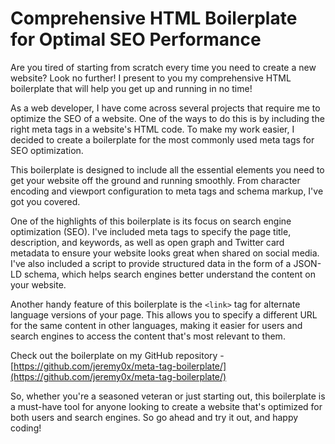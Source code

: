 # Comprehensive HTML Boilerplate for Optimal SEO Performance

Are you tired of starting from scratch every time you need to create a new website? Look no further! I present to you my comprehensive HTML boilerplate that will help you get up and running in no time!

As a web developer, I have come across several projects that require me to optimize the SEO of a website. One of the ways to do this is by including the right meta tags in a website's HTML code. To make my work easier, I decided to create a boilerplate for the most commonly used meta tags for SEO optimization.

This boilerplate is designed to include all the essential elements you need to get your website off the ground and running smoothly. From character encoding and viewport configuration to meta tags and schema markup, I've got you covered.

One of the highlights of this boilerplate is its focus on search engine optimization (SEO). I've included meta tags to specify the page title, description, and keywords, as well as open graph and Twitter card metadata to ensure your website looks great when shared on social media. I've also included a script to provide structured data in the form of a JSON-LD schema, which helps search engines better understand the content on your website.

Another handy feature of this boilerplate is the `<link>` tag for alternate language versions of your page. This allows you to specify a different URL for the same content in other languages, making it easier for users and search engines to access the content that's most relevant to them.

Check out the boilerplate on my GitHub repository - [https://github.com/jeremy0x/meta-tag-boilerplate/](https://github.com/jeremy0x/meta-tag-boilerplate/)

So, whether you're a seasoned veteran or just starting out, this boilerplate is a must-have tool for anyone looking to create a website that's optimized for both users and search engines. So go ahead and try it out, and happy coding!